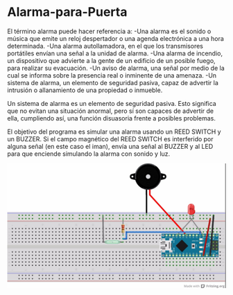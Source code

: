 # Alarma-para-Puerta
El término alarma puede hacer referencia a:
  -Una alarma es el sonido o música que emite un reloj despertador o una agenda electrónica a una hora determinada.
  -Una alarma autollamadora, en el que los transmisores portátiles envían una señal a la unidad de alarma.
  -Una alarma de incendio, un dispositivo que advierte a la gente de un edificio de un posible fuego, para realizar su evacuación.
  -Un aviso de alarma, una señal por medio de la cual se informa sobre la presencia real o inminente de una amenaza.
  -Un sistema de alarma, un elemento de seguridad pasiva, capaz de advertir la intrusión o allanamiento de una propiedad o inmueble.
  
Un sistema de alarma es un elemento de seguridad pasiva. Esto significa que no evitan una situación anormal, pero sí son capaces de advertir de ella, cumpliendo así, una función disuasoria frente a posibles problemas.

El objetivo del programa es simular una alarma usando un REED SWITCH y un BUZZER. Si el campo magnético del REED SWITCH es interferido por alguna señal (en este caso el iman), envía una señal al BUZZER y al LED para que enciende simulando la alarma con sonido y luz.

![Imagen Arduino](Diagrama.jpeg "Foto Diagrama")
